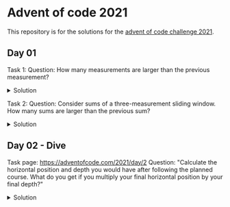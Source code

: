 # Advent of code 2021

This repository is for the solutions for the [advent of code challenge 2021](https://adventofcode.com/2021).

## Day 01

Task 1:
Question: How many measurements are larger than the previous measurement?


<details>
  <summary>Solution</summary>
  Answer: `1529` times the measurement increased.
</details>

Task 2:
Question: Consider sums of a three-measurement sliding window. How many sums are larger than the previous sum?

<details>
  <summary>Solution</summary>
  Answer: `1567` times the measurement increased without the noise.
</details>


## Day 02 - Dive  
Task page: https://adventofcode.com/2021/day/2 
Question: "Calculate the horizontal position and depth you would have after following the planned course. What do you get if you multiply your final horizontal position by your final depth?"


<details>
  <summary>Solution</summary>
  Answer: `1728414`
</details>